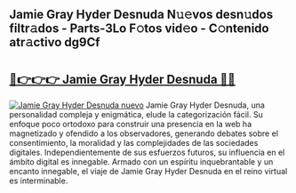## Jamie Gray Hyder Desnuda N𝚞𝚎vos desn𝚞dos filtr𝚊dos - Parts-3Lo F𝚘tos vid𝚎o - C𝚘ntenido atr𝚊ctivo dg9Cf

# <h2><a href="http://mbc9dqs.tromn.icu/?c=Jamie+Gray+Hyder+Desnuda">🔗👉👉👉 Jamie Gray Hyder Desnuda 🔗🔗</a></h2>

[![Jamie Gray Hyder Desnuda nuevo](https://i.imgur.com/pEAQMta.gif)](http://mbc9dqs.tromn.icu/?c=Jamie+Gray+Hyder+Desnuda)
Jamie Gray Hyder Desnuda, una personalidad compleja y enigmática, elude la categorización fácil. Su enfoque poco ortodoxo para construir una presencia en la web ha magnetizado y ofendido a los observadores, generando debates sobre el consentimiento, la moralidad y las complejidades de las sociedades digitales. Independientemente de sus esfuerzos futuros, su influencia en el ámbito digital es innegable. Armado con un espíritu inquebrantable y un encanto innegable, el viaje de Jamie Gray Hyder Desnuda en el reino virtual es interminable.
